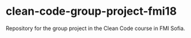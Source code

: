 # clean-code-group-project-fmi18
Repository for the group project in the Clean Code course in FMI Sofia.
